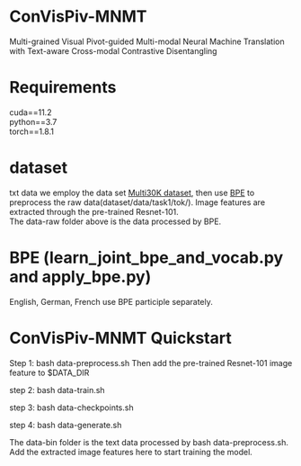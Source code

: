 # ConVisPiv-MNMT
Multi-grained Visual Pivot-guided Multi-modal Neural Machine Translation with Text-aware Cross-modal Contrastive Disentangling
# Requirements
cuda==11.2  
python==3.7  
torch==1.8.1
# dataset
txt data we employ the data set [Multi30K dataset](http://www.statmt.org/wmt18/multimodal-task.html), then use [BPE](https://github.com/rsennrich/subword-nmt) to preprocess the raw data(dataset/data/task1/tok/). Image features are extracted through the pre-trained Resnet-101.  
The data-raw folder above is the data processed by BPE.
# BPE (learn_joint_bpe_and_vocab.py and apply_bpe.py)
English, German, French use BPE participle separately.   
# ConVisPiv-MNMT Quickstart
Step 1: bash data-preprocess.sh Then add the pre-trained Resnet-101 image feature to $DATA_DIR

step 2: bash data-train.sh

step 3: bash data-checkpoints.sh

step 4: bash data-generate.sh

The data-bin folder is the text data processed by bash data-preprocess.sh. Add the extracted image features here to start training the model.
